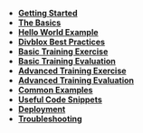 -   [**Getting Started**](getting-started.md)
    <!-- -   [**Configuration**](configuration.md) -->
    <!-- -   [**Data Modeler**](data-modeler.md) -->
    <!-- -   [**Divblox Components**](component-builder.md) -->
    <!-- -   [**Extending with API's**](divblox-apis.md) -->
    <!-- -   [**Native Support**](native-support.md) -->
-   [**The Basics**](the-basics.md)
-   [**Hello World Example**](hello-world-example.md)
-   [**Divblox Best Practices**](divblox-best-practices.md)
-   [**Basic Training Exercise**](basic-training-exercise.md)
-   [**Basic Training Evaluation**](basic-training-evaluation.md)
-   [**Advanced Training Exercise**](advanced-training-exercise.md)
-   [**Advanced Training Evaluation**](advanced-training-evaluation.md)
-   [**Common Examples**](common-examples.md)
-   [**Useful Code Snippets**](code-snippets.md)
-   [**Deployment**](deployment.md)
-   [**Troubleshooting**](troubleshooting.md)
